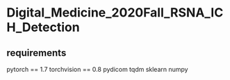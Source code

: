# Digital_Medicine_2020Fall_RSNA_ICH_Detection

## requirements
pytorch == 1.7
torchvision == 0.8
pydicom
tqdm
sklearn
numpy